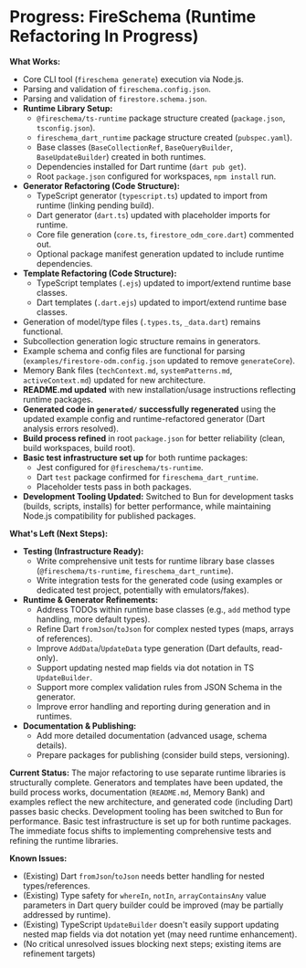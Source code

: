 # Progress: FireSchema (Runtime Refactoring In Progress)

**What Works:**

- Core CLI tool (`fireschema generate`) execution via Node.js.
- Parsing and validation of `fireschema.config.json`.
- Parsing and validation of `firestore.schema.json`.
- **Runtime Library Setup:**
  - `@fireschema/ts-runtime` package structure created (`package.json`,
    `tsconfig.json`).
  - `fireschema_dart_runtime` package structure created (`pubspec.yaml`).
  - Base classes (`BaseCollectionRef`, `BaseQueryBuilder`, `BaseUpdateBuilder`)
    created in both runtimes.
  - Dependencies installed for Dart runtime (`dart pub get`).
  - Root `package.json` configured for workspaces, `npm install` run.
- **Generator Refactoring (Code Structure):**
  - TypeScript generator (`typescript.ts`) updated to import from runtime
    (linking pending build).
  - Dart generator (`dart.ts`) updated with placeholder imports for runtime.
  - Core file generation (`core.ts`, `firestore_odm_core.dart`) commented out.
  - Optional package manifest generation updated to include runtime
    dependencies.
- **Template Refactoring (Code Structure):**
  - TypeScript templates (`.ejs`) updated to import/extend runtime base classes.
  - Dart templates (`.dart.ejs`) updated to import/extend runtime base classes.
- Generation of model/type files (`.types.ts`, `_data.dart`) remains functional.
- Subcollection generation logic structure remains in generators.
- Example schema and config files are functional for parsing
  (`examples/firestore-odm.config.json` updated to remove `generateCore`).
- Memory Bank files (`techContext.md`, `systemPatterns.md`, `activeContext.md`)
  updated for new architecture.
- **README.md updated** with new installation/usage instructions reflecting
  runtime packages.
- **Generated code in `generated/` successfully regenerated** using the updated
  example config and runtime-refactored generator (Dart analysis errors
  resolved).
- **Build process refined** in root `package.json` for better reliability
  (clean, build workspaces, build root).
- **Basic test infrastructure set up** for both runtime packages:
  - Jest configured for `@fireschema/ts-runtime`.
  - Dart `test` package confirmed for `fireschema_dart_runtime`.
  - Placeholder tests pass in both packages.
- **Development Tooling Updated:** Switched to Bun for development tasks
  (builds, scripts, installs) for better performance, while maintaining Node.js
  compatibility for published packages.

**What's Left (Next Steps):**

- **Testing (Infrastructure Ready):**
  - Write comprehensive unit tests for runtime library base classes
    (`@fireschema/ts-runtime`, `fireschema_dart_runtime`).
  - Write integration tests for the generated code (using examples or dedicated
    test project, potentially with emulators/fakes).
- **Runtime & Generator Refinements:**
  - Address TODOs within runtime base classes (e.g., `add` method type handling,
    more default types).
  - Refine Dart `fromJson`/`toJson` for complex nested types (maps, arrays of
    references).
  - Improve `AddData`/`UpdateData` type generation (Dart defaults, read-only).
  - Support updating nested map fields via dot notation in TS `UpdateBuilder`.
  - Support more complex validation rules from JSON Schema in the generator.
  - Improve error handling and reporting during generation and in runtimes.
- **Documentation & Publishing:**
  - Add more detailed documentation (advanced usage, schema details).
  - Prepare packages for publishing (consider build steps, versioning).

**Current Status:** The major refactoring to use separate runtime libraries is
structurally complete. Generators and templates have been updated, the build
process works, documentation (`README.md`, Memory Bank) and examples reflect the
new architecture, and generated code (including Dart) passes basic checks.
Development tooling has been switched to Bun for performance. Basic test
infrastructure is set up for both runtime packages. The immediate focus shifts
to implementing comprehensive tests and refining the runtime libraries.

**Known Issues:**

- (Existing) Dart `fromJson`/`toJson` needs better handling for nested
  types/references.
- (Existing) Type safety for `whereIn`, `notIn`, `arrayContainsAny` value
  parameters in Dart query builder could be improved (may be partially addressed
  by runtime).
- (Existing) TypeScript `UpdateBuilder` doesn't easily support updating nested
  map fields via dot notation yet (may need runtime enhancement).
- (No critical unresolved issues blocking next steps; existing items are
  refinement targets)

